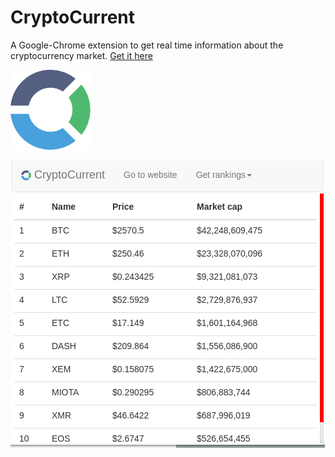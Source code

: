 # CryptoCurrent
A Google-Chrome extension to get real time information about the cryptocurrency market.
[Get it here](https://chrome.google.com/webstore/detail/cryptocurrent/inpibpgpcockbemfddphfbhmdmdbemjh?hl=en-US&gl=IE)

![alt text](https://raw.githubusercontent.com/DerrickAfrifa/CryptoCurrent/master/img/ic128.png "Logo")

![alt text](https://raw.githubusercontent.com/DerrickAfrifa/CryptoCurrent/master/img/Screenshot%20from%202017-07-09%2002-01-33-1.png "Logo")

